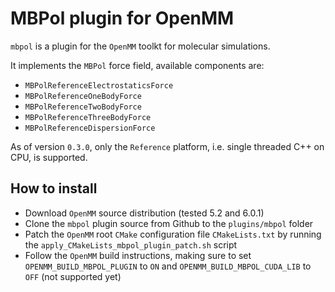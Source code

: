 MBPol plugin for OpenMM
=======================

`mbpol` is a plugin for the `OpenMM` toolkt for molecular simulations.

It implements the `MBPol` force field, available components are:

* `MBPolReferenceElectrostaticsForce`
* `MBPolReferenceOneBodyForce`
* `MBPolReferenceTwoBodyForce`
* `MBPolReferenceThreeBodyForce`
* `MBPolReferenceDispersionForce`

As of version `0.3.0`, only the `Reference` platform, i.e. single threaded C++ on CPU, is supported.

## How to install

* Download `OpenMM` source distribution (tested 5.2 and 6.0.1)
* Clone the `mbpol` plugin source from Github to the `plugins/mbpol` folder
* Patch the `OpenMM` root `CMake` configuration file `CMakeLists.txt` by running the `apply_CMakeLists_mbpol_plugin_patch.sh` script
* Follow the `OpenMM` build instructions, making sure to set `OPENMM_BUILD_MBPOL_PLUGIN` to `ON` and `OPENMM_BUILD_MBPOL_CUDA_LIB` to `OFF` (not supported yet)
